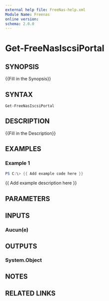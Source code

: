 ```yaml
---
external help file: FreeNas-help.xml
Module Name: Freenas
online version:
schema: 2.0.0
---
```


# Get-FreeNasIscsiPortal

## SYNOPSIS
{{Fill in the Synopsis}}

## SYNTAX

```
Get-FreeNasIscsiPortal
```

## DESCRIPTION
{{Fill in the Description}}

## EXAMPLES

### Example 1
```powershell
PS C:\> {{ Add example code here }}
```

{{ Add example description here }}

## PARAMETERS

## INPUTS

### Aucun(e)


## OUTPUTS

### System.Object

## NOTES

## RELATED LINKS
